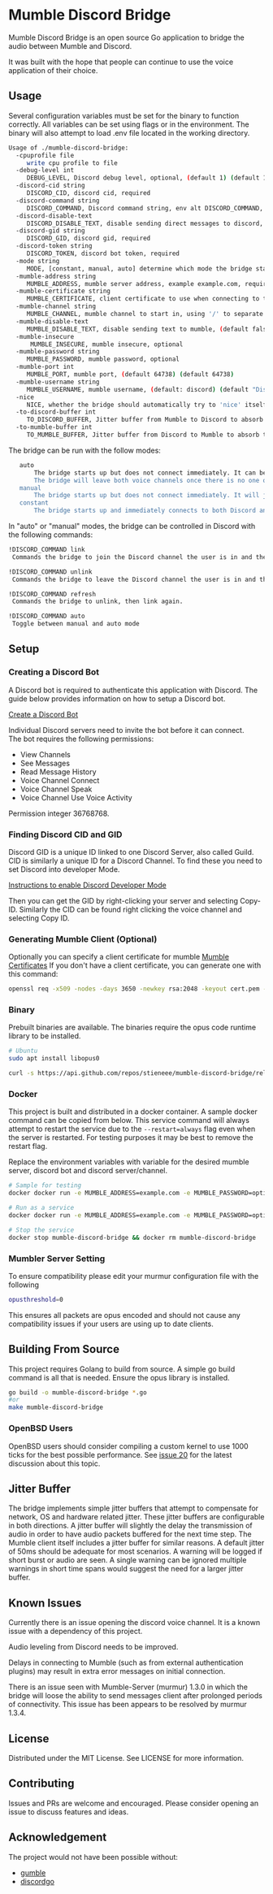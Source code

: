 # Mumble Discord Bridge

Mumble Discord Bridge is an open source Go application to bridge the audio between Mumble and Discord.

It was built with the hope that people can continue to use the voice application of their choice.

## Usage

Several configuration variables must be set for the binary to function correctly.
All variables can be set using flags or in the environment.
The binary will also attempt to load .env file located in the working directory.

```bash
Usage of ./mumble-discord-bridge:
  -cpuprofile file
     write cpu profile to file
  -debug-level int
     DEBUG_LEVEL, Discord debug level, optional, (default 1) (default 1)
  -discord-cid string
     DISCORD_CID, discord cid, required
  -discord-command string
     DISCORD_COMMAND, Discord command string, env alt DISCORD_COMMAND, optional, (defaults mumble-discord) (default "mumble-discord")
  -discord-disable-text
     DISCORD_DISABLE_TEXT, disable sending direct messages to discord, (default false)
  -discord-gid string
     DISCORD_GID, discord gid, required
  -discord-token string
     DISCORD_TOKEN, discord bot token, required
  -mode string
     MODE, [constant, manual, auto] determine which mode the bridge starts in, (default constant) (default "constant")
  -mumble-address string
     MUMBLE_ADDRESS, mumble server address, example example.com, required
  -mumble-certificate string
     MUMBLE_CERTIFICATE, client certificate to use when connecting to the Mumble server
  -mumble-channel string
     MUMBLE_CHANNEL, mumble channel to start in, using '/' to separate nested channels, optional
  -mumble-disable-text
     MUMBLE_DISABLE_TEXT, disable sending text to mumble, (default false)
  -mumble-insecure
      MUMBLE_INSECURE, mumble insecure, optional
  -mumble-password string
     MUMBLE_PASSWORD, mumble password, optional
  -mumble-port int
     MUMBLE_PORT, mumble port, (default 64738) (default 64738)
  -mumble-username string
     MUMBLE_USERNAME, mumble username, (default: discord) (default "Discord")
  -nice
     NICE, whether the bridge should automatically try to 'nice' itself, (default false)
  -to-discord-buffer int
     TO_DISCORD_BUFFER, Jitter buffer from Mumble to Discord to absorb timing issues related to network, OS and hardware quality. (Increments of 10ms) (default 50)
  -to-mumble-buffer int
     TO_MUMBLE_BUFFER, Jitter buffer from Discord to Mumble to absorb timing issues related to network, OS and hardware quality. (Increments of 10ms) (default 50)
```

The bridge can be run with the follow modes:

```bash
   auto
       The bridge starts up but does not connect immediately. It can be either manually linked (see below) or will join the voice channels when there's at least one person on each side.
       The bridge will leave both voice channels once there is no one on either end
   manual
       The bridge starts up but does not connect immediately. It will join the voice channels when issued the link command and will leave with the unlink command
   constant
       The bridge starts up and immediately connects to both Discord and Mumble voice channels. It can not be controlled in this mode and quits when the program is stopped
```

In "auto" or "manual" modes, the bridge can be controlled in Discord with the following commands:

```bash
!DISCORD_COMMAND link
 Commands the bridge to join the Discord channel the user is in and the Mumble server

!DISCORD_COMMAND unlink
 Commands the bridge to leave the Discord channel the user is in and the Mumble server

!DISCORD_COMMAND refresh
 Commands the bridge to unlink, then link again.

!DISCORD_COMMAND auto
 Toggle between manual and auto mode
```

## Setup

### Creating a Discord Bot

A Discord bot is required to authenticate this application with Discord.
The guide below provides information on how to setup a Discord bot.

[Create a Discord Bot](https://discordpy.readthedocs.io/en/latest/discord.html)

Individual Discord servers need to invite the bot before it can connect.  
The bot requires the following permissions:

* View Channels
* See Messages
* Read Message History
* Voice Channel Connect
* Voice Channel Speak
* Voice Channel Use Voice Activity

Permission integer 36768768.

### Finding Discord CID and GID

Discord GID is a unique ID linked to one Discord Server, also called Guild. CID is similarly a unique ID for a Discord Channel. To find these you need to set Discord into developer Mode.

[Instructions to enable Discord Developer Mode](https://discordia.me/en/developer-mode)

Then you can get the GID by right-clicking your server and selecting Copy-ID. Similarly the CID can be found right clicking the voice channel and selecting Copy ID.

### Generating Mumble Client  (Optional)

Optionally you can specify a client certificate for mumble [Mumble Certificates](https://wiki.mumble.info/wiki/Mumble_Certificates)
If you don't have a client certificate, you can generate one with this command:

``` bash
openssl req -x509 -nodes -days 3650 -newkey rsa:2048 -keyout cert.pem -out cert.pem -subj "/CN=mumble-discord-bridge"
```

### Binary

Prebuilt binaries are available.
The binaries require the opus code runtime library to be installed.

```bash
# Ubuntu
sudo apt install libopus0
```

```bash
curl -s https://api.github.com/repos/stieneee/mumble-discord-bridge/releases/latest | grep "mumble-discord-bridge" | grep "browser_download_url" | cut -d '"' -f 4 | wget -qi -
```

### Docker

This project is built and distributed in a docker container.
A sample docker command can be copied from below.
This service command will always attempt to restart the service due to the `--restart=always` flag even when the server is restarted.
For testing purposes it may be best to remove the restart flag.

Replace the environment variables with variable for the desired mumble server, discord bot and discord server/channel.

```bash
# Sample for testing
docker docker run -e MUMBLE_ADDRESS=example.com -e MUMBLE_PASSWORD=optional -e DISCORD_TOKEN=TOKEN -e DISCORD_GID=GID -e DISCORD_CID=CID stieneee/mumble-discord-bridge

# Run as a service
docker docker run -e MUMBLE_ADDRESS=example.com -e MUMBLE_PASSWORD=optional -e DISCORD_TOKEN=TOKEN -e DISCORD_GID=GID -e DISCORD_CID=CID --restart=always --name=mumble-discord-bridge -d stieneee/mumble-discord-bridge

# Stop the service
docker stop mumble-discord-bridge && docker rm mumble-discord-bridge
```

### Mumbler Server Setting

To ensure compatibility please edit your murmur configuration file with the following

```bash
opusthreshold=0
```

This ensures all packets are opus encoded and should not cause any compatibility issues if your users are using up to date clients.

## Building From Source

This project requires Golang to build from source.
A simple go build command is all that is needed.
Ensure the opus library is installed.

```bash
go build -o mumble-discord-bridge *.go
#or
make mumble-discord-bridge
```

### OpenBSD Users

OpenBSD users should consider compiling a custom kernel to use 1000 ticks for the best possible performance.
See [issue 20](https://github.com/Stieneee/mumble-discord-bridge/issues/20) for the latest discussion about this topic.

## Jitter Buffer

The bridge implements simple jitter buffers that attempt to compensate for network, OS and hardware related jitter.
These jitter buffers are configurable in both directions.
A jitter buffer will slightly the delay the transmission of audio in order to have audio packets buffered for the next time step.
The Mumble client itself includes a jitter buffer for similar reasons.
A default jitter of 50ms should be adequate for most scenarios.
A warning will be logged if short burst or audio are seen.
A single warning can be ignored multiple warnings in short time spans would suggest the need for a larger jitter buffer.

## Known Issues

Currently there is an issue opening the discord voice channel.
It is a known issue with a dependency of this project.

Audio leveling from Discord needs to be improved.

Delays in connecting to Mumble (such as from external authentication plugins) may result in extra error messages on initial connection.

There is an issue seen with Mumble-Server (murmur) 1.3.0 in which the bridge will loose the ability to send messages client after prolonged periods of connectivity.
This issue has been appears to be resolved by murmur 1.3.4.

## License

Distributed under the MIT License. See LICENSE for more information.

## Contributing

Issues and PRs are welcome and encouraged.
Please consider opening an issue to discuss features and ideas.

## Acknowledgement

The project would not have been possible without:

* [gumble](https://github.com/layeh/gumble)
* [discordgo](https://github.com/bwmarrin/discordgo)
